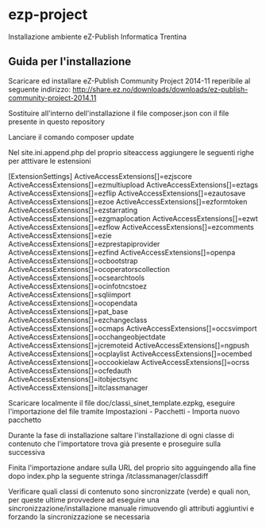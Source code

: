 # ezp-project
Installazione ambiente eZ-Publish Informatica Trentina

## Guida per l'installazione
Scaricare ed installare eZ-Publish Community Project 2014-11 reperibile al seguente indirizzo: http://share.ez.no/downloads/downloads/ez-publish-community-project-2014.11

Sostituire all'interno dell'installazione il file composer.json con il file presente in questo repository

Lanciare il comando composer update

Nel site.ini.append.php del proprio siteaccess aggiungere le seguenti righe per atttivare le estensioni
  
  [ExtensionSettings]
  ActiveAccessExtensions[]=ezjscore
  ActiveAccessExtensions[]=ezmultiupload
  ActiveAccessExtensions[]=eztags
  ActiveAccessExtensions[]=ezflip
  ActiveAccessExtensions[]=ezautosave
  ActiveAccessExtensions[]=ezoe
  ActiveAccessExtensions[]=ezformtoken
  ActiveAccessExtensions[]=ezstarrating
  ActiveAccessExtensions[]=ezgmaplocation
  ActiveAccessExtensions[]=ezwt
  ActiveAccessExtensions[]=ezflow
  ActiveAccessExtensions[]=ezcomments
  ActiveAccessExtensions[]=ezie
  ActiveAccessExtensions[]=ezprestapiprovider
  ActiveAccessExtensions[]=ezfind
  ActiveAccessExtensions[]=openpa
  ActiveAccessExtensions[]=ocbootstrap
  ActiveAccessExtensions[]=ocoperatorscollection
  ActiveAccessExtensions[]=ocsearchtools
  ActiveAccessExtensions[]=ocinfotncstoez
  ActiveAccessExtensions[]=sqliimport
  ActiveAccessExtensions[]=ocopendata
  ActiveAccessExtensions[]=pat_base
  ActiveAccessExtensions[]=ezchangeclass
  ActiveAccessExtensions[]=ocmaps
  ActiveAccessExtensions[]=occsvimport
  ActiveAccessExtensions[]=occhangeobjectdate
  ActiveAccessExtensions[]=jcremoteid
  ActiveAccessExtensions[]=ngpush
  ActiveAccessExtensions[]=ocplaylist
  ActiveAccessExtensions[]=ocembed
  ActiveAccessExtensions[]=occookielaw
  ActiveAccessExtensions[]=ocrss
  ActiveAccessExtensions[]=ocfedauth
  ActiveAccessExtensions[]=itobjectsync
  ActiveAccessExtensions[]=itclassmanager	

Scaricare localmente il file doc/classi_sinet_template.ezpkg, eseguire l'importazione del file tramite Impostazioni - Pacchetti - Importa nuovo pacchetto

Durante la fase di installazione saltare l'installazione di ogni classe di contenuto che l'importatore trova già presente e proseguire sulla successiva

Finita l'importazione andare sulla URL del proprio sito agguingendo alla fine dopo index.php la seguente stringa /itclassmanager/classdiff

Verificare quali classi di contenuto sono sincronizzate (verde) e quali non, per queste ultime provvedere ad eseguire una sincronizzazione/installazione manuale rimuovendo gli attributi aggiuntivi e forzando la sincronizzazione se necessaria
